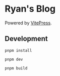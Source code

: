 # Ryan's Blog

Powered by [VitePress](https://vitepress.dev/).

## Development

```shell
pnpm install

pnpm dev

pnpm build
```
